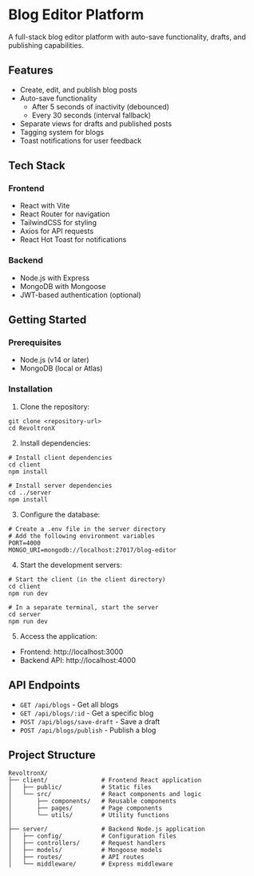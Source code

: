 # Blog Editor Platform

A full-stack blog editor platform with auto-save functionality, drafts, and publishing capabilities.

## Features

- Create, edit, and publish blog posts
- Auto-save functionality
  - After 5 seconds of inactivity (debounced)
  - Every 30 seconds (interval fallback)
- Separate views for drafts and published posts
- Tagging system for blogs
- Toast notifications for user feedback

## Tech Stack

### Frontend
- React with Vite
- React Router for navigation
- TailwindCSS for styling
- Axios for API requests
- React Hot Toast for notifications

### Backend
- Node.js with Express
- MongoDB with Mongoose
- JWT-based authentication (optional)

## Getting Started

### Prerequisites
- Node.js (v14 or later)
- MongoDB (local or Atlas)

### Installation

1. Clone the repository:
```
git clone <repository-url>
cd RevoltronX
```

2. Install dependencies:
```
# Install client dependencies
cd client
npm install

# Install server dependencies
cd ../server
npm install
```

3. Configure the database:
```
# Create a .env file in the server directory
# Add the following environment variables
PORT=4000
MONGO_URI=mongodb://localhost:27017/blog-editor
```

4. Start the development servers:

```
# Start the client (in the client directory)
cd client
npm run dev

# In a separate terminal, start the server
cd server
npm run dev
```

5. Access the application:
- Frontend: http://localhost:3000
- Backend API: http://localhost:4000

## API Endpoints

- `GET /api/blogs` - Get all blogs
- `GET /api/blogs/:id` - Get a specific blog
- `POST /api/blogs/save-draft` - Save a draft
- `POST /api/blogs/publish` - Publish a blog

## Project Structure

```
RevoltronX/
├── client/               # Frontend React application
│   ├── public/           # Static files
│   └── src/              # React components and logic
│       ├── components/   # Reusable components
│       ├── pages/        # Page components
│       └── utils/        # Utility functions
│
├── server/               # Backend Node.js application
│   ├── config/           # Configuration files
│   ├── controllers/      # Request handlers
│   ├── models/           # Mongoose models
│   ├── routes/           # API routes
│   └── middleware/       # Express middleware
``` 
